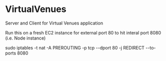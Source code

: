 VirtualVenues
=============

Server and Client for Virtual Venues application

Run this on a fresh EC2 instance for external port 80 to hit interal port 8080
(i.e. Node instance)

sudo iptables -t nat -A PREROUTING -p tcp --dport 80 -j REDIRECT --to-ports 8080
